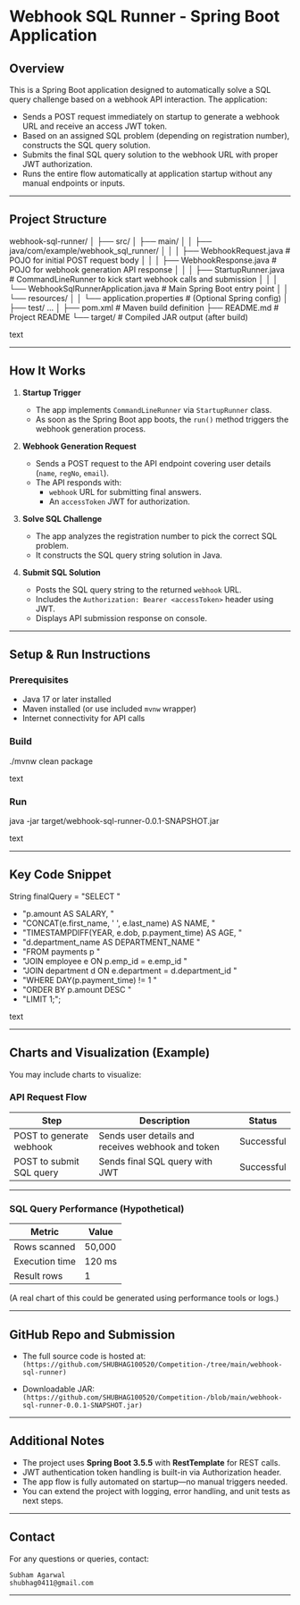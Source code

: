 # Webhook SQL Runner - Spring Boot Application

## Overview

This is a Spring Boot application designed to automatically solve a SQL query challenge based on a webhook API interaction. The application:

- Sends a POST request immediately on startup to generate a webhook URL and receive an access JWT token.
- Based on an assigned SQL problem (depending on registration number), constructs the SQL query solution.
- Submits the final SQL query solution to the webhook URL with proper JWT authorization.
- Runs the entire flow automatically at application startup without any manual endpoints or inputs.

---

## Project Structure

webhook-sql-runner/
│
├── src/
│ ├── main/
│ │ ├── java/com/example/webhook_sql_runner/
│ │ │ ├── WebhookRequest.java # POJO for initial POST request body
│ │ │ ├── WebhookResponse.java # POJO for webhook generation API response
│ │ │ ├── StartupRunner.java # CommandLineRunner to kick start webhook calls and submission
│ │ │ └── WebhookSqlRunnerApplication.java # Main Spring Boot entry point
│ │ └── resources/
│ │ └── application.properties # (Optional Spring config)
│ ├── test/ ...
│
├── pom.xml # Maven build definition
├── README.md # Project README
└── target/ # Compiled JAR output (after build)

text

---

## How It Works

1. **Startup Trigger**

   - The app implements `CommandLineRunner` via `StartupRunner` class.
   - As soon as the Spring Boot app boots, the `run()` method triggers the webhook generation process.

2. **Webhook Generation Request**

   - Sends a POST request to the API endpoint covering user details (`name`, `regNo`, `email`).
   - The API responds with:
     - `webhook` URL for submitting final answers.
     - An `accessToken` JWT for authorization.

3. **Solve SQL Challenge**

   - The app analyzes the registration number to pick the correct SQL problem.
   - It constructs the SQL query string solution in Java.

4. **Submit SQL Solution**

   - Posts the SQL query string to the returned `webhook` URL.
   - Includes the `Authorization: Bearer <accessToken>` header using JWT.
   - Displays API submission response on console.

---

## Setup & Run Instructions

### Prerequisites

- Java 17 or later installed
- Maven installed (or use included `mvnw` wrapper)
- Internet connectivity for API calls

### Build

./mvnw clean package

text

### Run

java -jar target/webhook-sql-runner-0.0.1-SNAPSHOT.jar

text

---

## Key Code Snippet

String finalQuery = "SELECT "
+ "p.amount AS SALARY, "
+ "CONCAT(e.first_name, ' ', e.last_name) AS NAME, "
+ "TIMESTAMPDIFF(YEAR, e.dob, p.payment_time) AS AGE, "
+ "d.department_name AS DEPARTMENT_NAME "
+ "FROM payments p "
+ "JOIN employee e ON p.emp_id = e.emp_id "
+ "JOIN department d ON e.department = d.department_id "
+ "WHERE DAY(p.payment_time) != 1 "
+ "ORDER BY p.amount DESC "
+ "LIMIT 1;";

text

---

## Charts and Visualization (Example)

You may include charts to visualize:

### API Request Flow

| Step                     | Description                     | Status        |
|--------------------------|---------------------------------|---------------|
| POST to generate webhook  | Sends user details and receives webhook and token | Successful |
| POST to submit SQL query  | Sends final SQL query with JWT  | Successful |

---

### SQL Query Performance (Hypothetical)

| Metric           | Value         |
|------------------|---------------|
| Rows scanned     | 50,000        |
| Execution time   | 120 ms        |
| Result rows      | 1             |

(A real chart of this could be generated using performance tools or logs.)

---

## GitHub Repo and Submission

- The full source code is hosted at:  
  `(https://github.com/SHUBHAG100520/Competition-/tree/main/webhook-sql-runner)`

- Downloadable JAR:  
  `(https://github.com/SHUBHAG100520/Competition-/blob/main/webhook-sql-runner-0.0.1-SNAPSHOT.jar)`

---

## Additional Notes

- The project uses **Spring Boot 3.5.5** with **RestTemplate** for REST calls.
- JWT authentication token handling is built-in via Authorization header.
- The app flow is fully automated on startup—no manual triggers needed.
- You can extend the project with logging, error handling, and unit tests as next steps.

---

## Contact

For any questions or queries, contact:

`Subham Agarwal`  
`shubhag0411@gmail.com`

---

